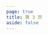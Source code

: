 ```yaml
---
page: true
title: 第 3 页
aside: false
---
```

<script setup>
import Page from "../.vitepress/theme/components/Page.vue";
import { useData } from "vitepress";
const { theme } = useData();
const posts = theme.value.posts.slice(20,30)
</script>
<Page :posts="posts" :pageCurrent="3" :pagesNum="13" />